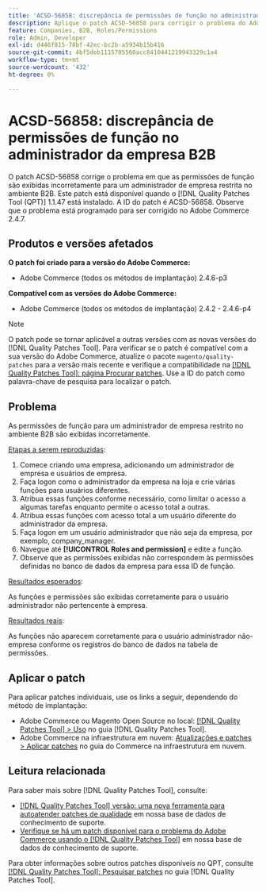 ```yaml
---
title: 'ACSD-56858: discrepância de permissões de função no administrador da empresa B2B'
description: Aplique o patch ACSD-56858 para corrigir o problema do Adobe Commerce em que as permissões de função são exibidas incorretamente para um administrador de empresa restrita no ambiente B2B.
feature: Companies, B2B, Roles/Permissions
role: Admin, Developer
exl-id: d446f815-78bf-42ec-bc2b-a5934b15b416
source-git-commit: 4bf5deb1115705560acc8410441219943329c1a4
workflow-type: tm+mt
source-wordcount: '432'
ht-degree: 0%

---
```


# ACSD-56858: discrepância de permissões de função no administrador da empresa B2B

O patch ACSD-56858 corrige o problema em que as permissões de função são exibidas incorretamente para um administrador de empresa restrita no ambiente B2B. Este patch está disponível quando o [!DNL Quality Patches Tool (QPT)] 1.1.47 está instalado. A ID do patch é ACSD-56858. Observe que o problema está programado para ser corrigido no Adobe Commerce 2.4.7.

## Produtos e versões afetados

**O patch foi criado para a versão do Adobe Commerce:**

* Adobe Commerce (todos os métodos de implantação) 2.4.6-p3

**Compatível com as versões do Adobe Commerce:**

* Adobe Commerce (todos os métodos de implantação) 2.4.2 - 2.4.6-p4

>[!NOTE]
>
>O patch pode se tornar aplicável a outras versões com as novas versões do [!DNL Quality Patches Tool]. Para verificar se o patch é compatível com a sua versão do Adobe Commerce, atualize o pacote `magento/quality-patches` para a versão mais recente e verifique a compatibilidade na [[!DNL Quality Patches Tool]: página Procurar patches](https://experienceleague.adobe.com/tools/commerce-quality-patches/index.html?lang=pt-BR). Use a ID do patch como palavra-chave de pesquisa para localizar o patch.

## Problema

As permissões de função para um administrador de empresa restrito no ambiente B2B são exibidas incorretamente.

<u>Etapas a serem reproduzidas</u>:

1. Comece criando uma empresa, adicionando um administrador de empresa e usuários de empresa.
1. Faça logon como o administrador da empresa na loja e crie várias funções para usuários diferentes.
1. Atribua essas funções conforme necessário, como limitar o acesso a algumas tarefas enquanto permite o acesso total a outras.
1. Atribua essas funções com acesso total a um usuário diferente do administrador da empresa.
1. Faça logon em um usuário administrador que não seja da empresa, por exemplo, company_manager.
1. Navegue até **[!UICONTROL Roles and permission]** e edite a função.
1. Observe que as permissões exibidas não correspondem às permissões definidas no banco de dados da empresa para essa ID de função.

<u>Resultados esperados</u>:

As funções e permissões são exibidas corretamente para o usuário administrador não pertencente à empresa.

<u>Resultados reais</u>:

As funções não aparecem corretamente para o usuário administrador não-empresa conforme os registros do banco de dados na tabela de permissões.

## Aplicar o patch

Para aplicar patches individuais, use os links a seguir, dependendo do método de implantação:

* Adobe Commerce ou Magento Open Source no local: [[!DNL Quality Patches Tool] > Uso](https://experienceleague.adobe.com/docs/commerce-operations/tools/quality-patches-tool/usage.html?lang=pt-BR) no guia [!DNL Quality Patches Tool].
* Adobe Commerce na infraestrutura em nuvem: [Atualizações e patches > Aplicar patches](https://experienceleague.adobe.com/docs/commerce-cloud-service/user-guide/develop/upgrade/apply-patches.html?lang=pt-BR) no guia do Commerce na infraestrutura em nuvem.

## Leitura relacionada

Para saber mais sobre [!DNL Quality Patches Tool], consulte:

* [[!DNL Quality Patches Tool] versão: uma nova ferramenta para autoatender patches de qualidade](/help/announcements/adobe-commerce-announcements/magento-quality-patches-released-new-tool-to-self-serve-quality-patches.md) em nossa base de dados de conhecimento de suporte.
* [Verifique se há um patch disponível para o problema do Adobe Commerce usando o [!DNL Quality Patches Tool]](/help/support-tools/patches-available-in-qpt-tool/check-patch-for-magento-issue-with-magento-quality-patches.md) em nossa base de dados de conhecimento de suporte.

Para obter informações sobre outros patches disponíveis no QPT, consulte [[!DNL Quality Patches Tool]: Pesquisar patches](https://experienceleague.adobe.com/tools/commerce-quality-patches/index.html?lang=pt-BR) no guia [!DNL Quality Patches Tool].
